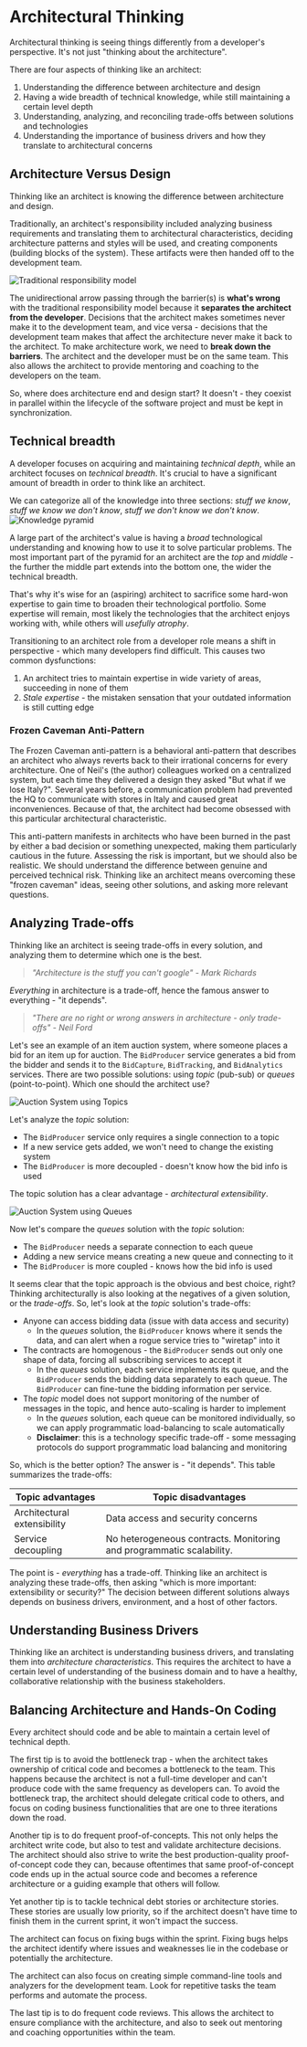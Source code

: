 # Architectural Thinking

Architectural thinking is seeing things differently from a developer's perspective. It's not just "thinking about the architecture".

There are four aspects of thinking like an architect:
1. Understanding the difference between architecture and design
2. Having a wide breadth of technical knowledge, while still maintaining a certain level depth
3. Understanding, analyzing, and reconciling trade-offs between solutions and technologies
4. Understanding the importance of business drivers and how they translate to architectural concerns

## Architecture Versus Design

Thinking like an architect is knowing the difference between architecture and design. 

Traditionally, an architect's responsibility included analyzing business requirements and translating them to architectural characteristics, deciding architecture patterns and styles will be used, and creating components (building blocks of the system). These artifacts were then handed off to the development team.

![Traditional responsibility model](./assets/traditional-responsibility-model.excalidraw.svg)

The unidirectional arrow passing through the barrier(s) is **what's wrong** with the traditional responsibility model because it **separates the architect from the developer**. Decisions that the architect makes sometimes never make it to the development team, and vice versa - decisions that the development team makes that affect the architecture never make it back to the architect. To make architecture work, we need to **break down the barriers**. The architect and the developer must be on the same team. This also allows the architect to provide mentoring and coaching to the developers on the team.

So, where does architecture end and design start? It doesn't - they coexist in parallel within the lifecycle of the software project and must be kept in synchronization.

## Technical breadth

A developer focuses on acquiring and maintaining *technical depth*, while an architect focuses on *technical breadth*. It's crucial to have a significant amount of breadth in order to think like an architect.

We can categorize all of the knowledge into three sections: *stuff we know*, *stuff we know we don't know*, *stuff we don't know we don't know*.
![Knowledge pyramid](./assets/knowledge-pyramid.excalidraw.svg)

A large part of the architect's value is having a *broad* technological understanding and knowing how to use it to solve particular problems. The most important part of the pyramid for an architect are the *top* and *middle* - the further the middle part extends into the bottom one, the wider the technical breadth.

That's why it's wise for an (aspiring) architect to sacrifice some hard-won expertise to gain time to broaden their technological portfolio. Some expertise will remain, most likely the technologies that the architect enjoys working with, while others will *usefully atrophy*.

Transitioning to an architect role from a developer role means a shift in perspective - which many developers find difficult. This causes two common dysfunctions:
1. An architect tries to maintain expertise in wide variety of areas, succeeding in none of them
2. *Stale expertise* - the mistaken sensation that your outdated information is still cutting edge

### Frozen Caveman Anti-Pattern

The Frozen Caveman anti-pattern is a behavioral anti-pattern that describes an architect who always reverts back to their irrational concerns for every architecture. One of Neil's (the author) colleagues worked on a centralized system, but each time they delivered a design they asked "But what if we lose Italy?". Several years before, a communication problem had prevented the HQ to communicate with stores in Italy and caused great inconveniences. Because of that, the architect had become obsessed with this particular architectural characteristic.

This anti-pattern manifests in architects who have been burned in the past by either a bad decision or something unexpected, making them particularly cautious in the future. Assessing the risk is important, but we should also be realistic. We should understand the difference between genuine and perceived technical risk. Thinking like an architect means overcoming these "frozen caveman" ideas, seeing other solutions, and asking more relevant questions.

## Analyzing Trade-offs

Thinking like an architect is seeing trade-offs in every solution, and analyzing them to determine which one is the best.

> *"Architecture is the stuff you can't google" - Mark Richards*

*Everything* in architecture is a trade-off, hence the famous answer to everything - "it depends".

> *"There are no right or wrong answers in architecture - only trade-offs" - Neil Ford*

Let's see an example of an item auction system, where someone places a bid for an item up for auction. The `BidProducer` service generates a bid from the bidder and sends it to the `BidCapture`, `BidTracking`, and `BidAnalytics` services. There are two possible solutions: using *topic* (pub-sub) or *queues* (point-to-point). Which one should the architect use?

![Auction System using Topics](./assets/auction-system-topic.excalidraw.svg)

Let's analyze the *topic* solution:
- The `BidProducer` service only requires a single connection to a topic
- If a new service gets added, we won't need to change the existing system
- The `BidProducer` is more decoupled - doesn't know how the bid info is used

The topic solution has a clear advantage - *architectural extensibility*.

![Auction System using Queues](./assets/auction-system-queues.excalidraw.svg)


Now let's compare the *queues* solution with the *topic* solution:
- The `BidProducer` needs a separate connection to each queue
- Adding a new service means creating a new queue and connecting to it
- The `BidProducer` is more coupled - knows how the bid info is used

It seems clear that the topic approach is the obvious and best choice, right? Thinking architecturally is also looking at the negatives of a given solution, or the *trade-offs*. So, let's look at the *topic* solution's trade-offs:
- Anyone can access bidding data (issue with data access and security)
	- In the *queues* solution, the `BidProducer` knows where it sends the data, and can alert when a rogue service tries to "wiretap" into it
- The contracts are homogenous - the `BidProducer` sends out only one shape of data, forcing all subscribing services to accept it
	- In the *queues* solution, each service implements its queue, and the `BidProducer` sends the bidding data separately to each queue. The `BidProducer` can fine-tune the bidding information per service.
- The *topic* model does not support monitoring of the number of messages in the topic, and hence auto-scaling is harder to implement
	- In the *queues* solution, each queue can be monitored individually, so we can apply programmatic load-balancing to scale automatically
	- **Disclaimer**: this is a technology specific trade-off - some messaging protocols do support programmatic load balancing and monitoring

So, which is the better option? The answer is - "it depends". This table summarizes the trade-offs:

| Topic advantages            | Topic disadvantages                                                  |
| --------------------------- | -------------------------------------------------------------------- |
| Architectural extensibility | Data access and security concerns                                    |
| Service decoupling          | No heterogeneous contracts. Monitoring and programmatic scalability. |

The point is - *everything* has a trade-off. Thinking like an architect is analyzing these trade-offs, then asking "which is more important: extensibility or security?" The decision between different solutions always depends on business drivers, environment, and a host of other factors.

## Understanding Business Drivers

Thinking like an architect is understanding business drivers, and translating them into *architecture characteristics*. This requires the architect to have a certain level of understanding of the business domain and to have a healthy, collaborative relationship with the business stakeholders.

## Balancing Architecture and Hands-On Coding

Every architect should code and be able to maintain a certain level of technical depth.

The first tip is to avoid the bottleneck trap - when the architect takes ownership of critical code and becomes a bottleneck to the team. This happens because the architect is not a full-time developer and can't produce code with the same frequency as developers can. To avoid the bottleneck trap, the architect should delegate critical code to others, and focus on coding business functionalities that are one to three iterations down the road.

Another tip is to do frequent proof-of-concepts. This not only helps the architect write code, but also to test and validate architecture decisions. The architect should also strive to write the best production-quality proof-of-concept code they can, because oftentimes that same proof-of-concept code ends up in the actual source code and becomes a reference architecture or a guiding example that others will follow.

Yet another tip is to tackle technical debt stories or architecture stories. These stories are usually low priority, so if the architect doesn't have time to finish them in the current sprint, it won't impact the success.

The architect can focus on fixing bugs within the sprint. Fixing bugs helps the architect identify where issues and weaknesses lie in the codebase or potentially the architecture.

The architect can also focus on creating simple command-line tools and analyzers for the development team. Look for repetitive tasks the team performs and automate the process.

The last tip is to do frequent code reviews. This allows the architect to ensure compliance with the architecture, and also to seek out mentoring and coaching opportunities within the team.